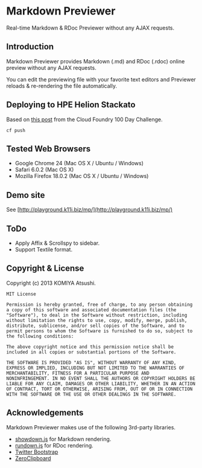 Markdown Previewer
==================

Real-time Markdown &amp; RDoc Previewer without any AJAX requests.

Introduction
------------

Markdown Previewer provides Markdown (.md) and RDoc (.rdoc) online preview without any AJAX requests.

You can edit the previewing file with your favorite text editors and Previewer reloads &amp; re-rendering the file automatically.


Deploying to HPE Helion Stackato
--------------------------------
Based on [this post](http://blog.cloudfoundry.gr.jp/2015/07/cf100apps-032-MarkdownPreviewer.html) from the Cloud Foundry 100 Day Challenge.

```
cf push
```


Tested Web Browsers
-------------------

 - Google Chrome 24 (Mac OS X / Ubuntu / Windows)
 - Safari 6.0.2 (Mac OS X)
 - Mozilla Firefox 18.0.2 (Mac OS X / Ubuntu / Windows)


Demo site
---------

See [http://playground.k11i.biz/mp/](http://playground.k11i.biz/mp/)


ToDo
----

 - Apply Affix &amp; Scrollspy to sidebar.
 - Support Textile format.

Copyright &amp; License
-----------------------

Copyright (c) 2013 KOMIYA Atsushi.

    MIT License

    Permission is hereby granted, free of charge, to any person obtaining
    a copy of this software and associated documentation files (the
    "Software"), to deal in the Software without restriction, including
    without limitation the rights to use, copy, modify, merge, publish,
    distribute, sublicense, and/or sell copies of the Software, and to
    permit persons to whom the Software is furnished to do so, subject to
    the following conditions:

    The above copyright notice and this permission notice shall be
    included in all copies or substantial portions of the Software.

    THE SOFTWARE IS PROVIDED "AS IS", WITHOUT WARRANTY OF ANY KIND,
    EXPRESS OR IMPLIED, INCLUDING BUT NOT LIMITED TO THE WARRANTIES OF
    MERCHANTABILITY, FITNESS FOR A PARTICULAR PURPOSE AND
    NONINFRINGEMENT. IN NO EVENT SHALL THE AUTHORS OR COPYRIGHT HOLDERS BE
    LIABLE FOR ANY CLAIM, DAMAGES OR OTHER LIABILITY, WHETHER IN AN ACTION
    OF CONTRACT, TORT OR OTHERWISE, ARISING FROM, OUT OF OR IN CONNECTION
    WITH THE SOFTWARE OR THE USE OR OTHER DEALINGS IN THE SOFTWARE.


Acknowledgements
----------------

Markdown Previewer makes use of the following 3rd-party libraries.

 - [showdown.js](https://github.com/coreyti/showdown) for Markdown rendering.
 - [rundown.js](https://github.com/rubyworks/rundown) for RDoc rendering.
 - [Twitter Bootstrap](http://twitter.github.com/bootstrap/)
 - [ZeroClipboard](https://github.com/jonrohan/ZeroClipboard)
